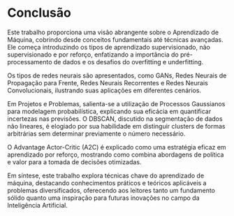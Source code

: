 # Conclusão

Este trabalho proporciona uma visão abrangente sobre o Aprendizado de Máquina, cobrindo desde conceitos fundamentais até técnicas avançadas. Ele começa introduzindo os tipos de aprendizado supervisionado, não supervisionado e por reforço, enfatizando a importância do pré-processamento de dados e os desafios do overfitting e underfitting.

Os tipos de redes neurais são apresentados, como GANs, Redes Neurais de Propagação para Frente, Redes Neurais Recorrentes e Redes Neurais Convolucionais, ilustrando suas aplicações em diferentes cenários.

Em Projetos e Problemas, salienta-se a utilização de Processos Gaussianos para modelagem probabilística, explicando sua eficácia em quantificar incertezas nas previsões. O DBSCAN, discutido na segmentação de dados não lineares, é elogiado por sua habilidade em distinguir clusters de formas arbitrárias sem determinar previamente o número necessário.

O Advantage Actor-Critic (A2C) é explicado como uma estratégia eficaz em aprendizado por reforço, mostrando como combina abordagens de política e valor para a tomada de decisões otimizadas.

Em síntese, este trabalho explora técnicas chave do aprendizado de máquina, destacando conhecimentos práticos e teóricos aplicáveis a problemas diversificados, oferecendo aos leitores tanto um fundamento sólido quanto uma inspiração para futuras inovações no campo da Inteligência Artificial.
